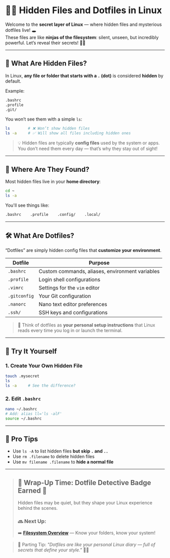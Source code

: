 
# 🕵️‍♂️ Hidden Files and Dotfiles in Linux

Welcome to the **secret layer of Linux** — where hidden files and mysterious dotfiles live! 🕳️  
These files are like **ninjas of the filesystem**: silent, unseen, but incredibly powerful. Let’s reveal their secrets! 🥷📁

---

## 🤫 What Are Hidden Files?

In Linux, **any file or folder that starts with a `.` (dot)** is considered **hidden** by default.

Example:
```bash
.bashrc
.profile
.git/
```

You won’t see them with a simple `ls`:
```bash
ls        # ❌ Won’t show hidden files
ls -a     # ✅ Will show all files including hidden ones
```

> 💡 Hidden files are typically **config files** used by the system or apps. You don’t need them every day — that’s why they stay out of sight!

---

## 📂 Where Are They Found?

Most hidden files live in your **home directory**:
```bash
cd ~
ls -a
```

You'll see things like:
```bash
.bashrc    .profile    .config/    .local/
```

---

## 🛠️ What Are Dotfiles?

“Dotfiles” are simply hidden config files that **customize your environment**.

| Dotfile       | Purpose                                  |
|---------------|------------------------------------------|
| `.bashrc`     | Custom commands, aliases, environment variables |
| `.profile`    | Login shell configurations               |
| `.vimrc`      | Settings for the `vim` editor            |
| `.gitconfig`  | Your Git configuration                   |
| `.nanorc`     | Nano text editor preferences             |
| `.ssh/`       | SSH keys and configurations              |

> 🧠 Think of dotfiles as **your personal setup instructions** that Linux reads every time you log in or launch the terminal.

---

## 🧪 Try It Yourself

### 1. Create Your Own Hidden File
```bash
touch .mysecret
ls
ls -a     # See the difference?
```

### 2. Edit `.bashrc`
```bash
nano ~/.bashrc
# Add: alias ll='ls -alF'
source ~/.bashrc
```

---

## 🧼 Pro Tips

- Use `ls -A` to list hidden files **but skip `.` and `..`**
- Use `rm .filename` to delete hidden files
- Use `mv filename .filename` to **hide a normal file**

---

> ## 🏁 Wrap-Up Time: Dotfile Detective Badge Earned 🏅
> Hidden files may be quiet, but they shape your Linux experience behind the scenes.
>
> ### 🔜 Next Up:
> ➡️ **[Filesystem Overview](../file-and-directory-operations/linux-filesystem-overview.md)** — Know your folders, know your system!

> 💬 Parting Tip:
> _"Dotfiles are like your personal Linux diary — full of secrets that define your style."_ 📝🐧

